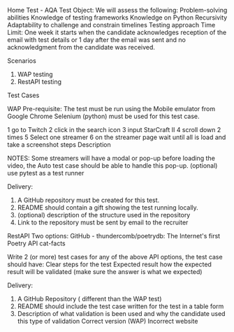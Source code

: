 Home Test - AQA
Test Object:
We will assess the following:
Problem-solving abilities
Knowledge of testing frameworks
Knowledge on Python
Recursivity
Adaptability to challenge and constrain timelines
Testing approach
Time Limit:
One week
it starts when the candidate acknowledges reception of the email with test details or 1 day after the email was sent and no acknowledgment
from the candidate was received.

Scenarios
1. WAP testing
2. RestAPI testing

Test Cases

WAP
Pre-requisite:
The test must be run using the Mobile emulator from Google Chrome
Selenium (python) must be used for this test case.

1 go to Twitch
2 click in the search icon
3 input StarCraft II
4 scroll down 2 times
5 Select one streamer
6 on the streamer page wait until all is load and take a screenshot
steps Description

NOTES:
Some streamers will have a modal or pop-up before loading the video, the Auto test case should be able to handle this pop-up.
(optional) use pytest as a test runner

Delivery:
1. A GitHub repository must be created for this test.
2. README should contain a gift showing the test running locally.
3. (optional) description of the structure used in the repository
4. Link to the repository must be sent by email to the recruiter

RestAPI
Two options:
GitHub - thundercomb/poetrydb: The Internet's first Poetry API
cat-facts

Write 2 (or more) test cases for any of the above API options, the test case should have:
Clear steps for the test
Expected result
how the expected result will be validated (make sure the answer is what we expected)

Delivery:
1. A GitHub Repository ( different than the WAP test)
2. README should include the test case written for the test in a table form
3. Description of what validation is been used and why the candidate used this type of validation
Correct version (WAP) Incorrect website